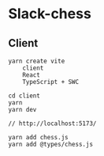 # Slack-chess


## Client

```
yarn create vite
    client
    React
    TypeScript + SWC

cd client
yarn
yarn dev

// http://localhost:5173/

yarn add chess.js 
yarn add @types/chess.js

```